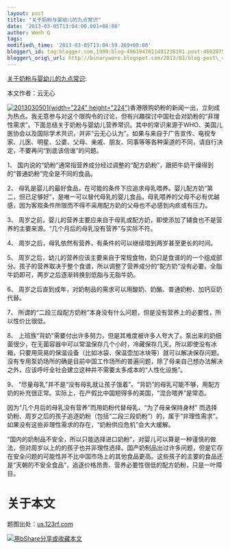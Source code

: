 ```yaml
--- 
layout: post 
title: "关于奶粉与婴幼儿的九点常识" 
date: '2013-03-05T13:04:00.001+08:00' 
author: Wenh Q
tags:
modified\_time: '2013-03-05T13:04:59.369+08:00' 
blogger\_id: tag:blogger.com,1999:blog-4961947611491238191.post-4602875266178956394
blogger\_orig\_url: http://binaryware.blogspot.com/2013/03/blog-post\_4.html
---
```

[关于奶粉与婴幼儿的九点常识](http://songshuhui.net/archives/79284):

本文作者：云无心

[![](http://cdn.songshuhui.net/wp-content/uploads/2013/03/2013030501.jpg "2013030501"){width="224"
height="224"}](http://cdn.songshuhui.net/wp-content/uploads/2013/03/2013030501.jpg)香港限购奶粉的新闻一出，立刻成为热点。我无意参与对这个限购令的讨论，但有兴趣探讨中国社会对奶粉的“非理性需求”。下面总结关于奶粉与婴幼儿营养常识。其中的常识来源于WHO、美国儿医协会以及国际学术共识，并非“云无心认为”。如果与来自于广告宣传、电视专家、儿医、明星、公婆、父母、亲戚、朋友、同事等等各种渠道的不同，请自行决定，不要再问“到底该信谁”的问题。

1、
国内说的“奶粉”通常指营养成分经过调整的“配方奶粉”，跟把牛奶干燥得到的“普通奶粉”完全是不同的食品。

2、
母乳是婴儿的最好食品，在可能的条件下应追求母乳喂养。婴儿配方奶“第二，但已足够好”，是唯一可以替代母乳的婴儿食品。母乳喂养的父母不必有优越感，因为客观条件所限而不得不采用配方奶的父母也不必感到内疚或有压力。

3、
周岁之前，婴儿的营养主要应来自于母乳或配方奶，即使添加了辅食也不是营养的主要来源。“几个月后的母乳没有营养”与实际不符。

4、 周岁之后，母乳依然有营养，有条件的可以继续喂到两岁甚至更长的时间。

5、
周岁之后，幼儿的营养应该主要来自于常规食物，奶只是食谱的的一个组成部分。孩子的营养取决于整个食谱，所以调整了营养成分的“配方奶”没有必要。全脂牛奶即可，两岁之后逐渐转换到低脂与无脂牛奶。

6、
周岁之后直到成年，对奶制品的需求可以用酸奶、奶酪、普通奶粉、加钙豆奶代替。

7、
所谓的“二段三段配方奶粉”本身没有什么问题，但是没有营养上的必要性，所以性价比很低。

8、
上班族“背奶”需要付出许多努力，但是其难度被许多人夸大了。泵出来的奶细菌很少，在无菌容器中可以常温保存几个小时，冷藏保存几天。所以即使没有冰箱，只要用简易的保温设备（比如冰袋、保温壶加冰块等）就可以解决保存问题。没有专用泵奶场所的确是目前中国工作场所的普遍问题，除了母亲自己想办法解决之外，应该呼吁全社会建立这种并不需要太多成本的“人性化设施”。

9、
“尽量母乳”并不是“没有母乳就让孩子饿着”。“背奶”的母乳可能不够，用配方奶的补充很正常。实际上，在产假比中国短得多的美国，“混合喂养”是常态。

因为“几个月后的母乳没有营养”而用奶粉代替母乳、“为了母亲保持身材”
而选择奶粉、周岁之后的孩子追逐奶粉（包括“二段三段奶粉”）的，属于“非理性需求”。如果没有这些非理性需求的存在，“奶粉供应危机”会大大缓解。

“国内的奶制品不安全，所以只能选择进口奶粉”，对婴儿可以算是一种谨慎的做法，但对周岁以上的的孩子也并非理性选择。国产奶制品出过许多问题，但是它存在安全问题的可能性并不比中国市场上的其他食品更高。这些孩子的主要的食品还是“天朝的不安全食品”，追逐价格昂贵、营养必要性很低的配方奶粉，只是一叶障目。


关于本文
========

题图出处：[us.123rf.com](http://us.123rf.com/)

[![用bShare分享或收藏本文](http://static.bshare.cn/frame/images/button_custom1-zh.gif)](http://www.bshare.cn/share?url=http%3A%2F%2Fsongshuhui.net%2Farchives%2F79284&title=%E5%85%B3%E4%BA%8E%E5%A5%B6%E7%B2%89%E4%B8%8E%E5%A9%B4%E5%B9%BC%E5%84%BF%E7%9A%84%E4%B9%9D%E7%82%B9%E5%B8%B8%E8%AF%86 "用bShare分享或收藏本文")
